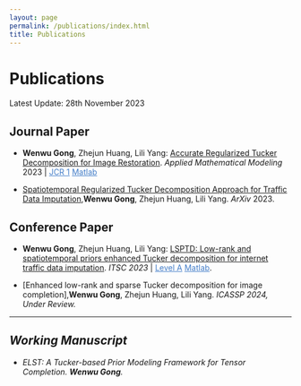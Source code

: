 ```yaml
---
layout: page
permalink: /publications/index.html
title: Publications
---
```


# Publications

Latest Update: 28th November 2023&nbsp; 

## Journal Paper

- **Wenwu Gong**, Zhejun Huang, Lili Yang: [Accurate Regularized Tucker Decomposition for Image Restoration](https://GongWenwuu.github.io/mypaper/ARTD.pdf).
		<em>Applied Mathematical Modeling</em> 2023 | <a style="color: #447ec9" href="https://www.sciencedirect.com/journal/applied-mathematical-modelling">JCR 1</a>
		<a style="color: #447ec9" href="https://github.com/GongWenwuu/ARTD">Matlab</a>

- [Spatiotemporal Regularized Tucker Decomposition Approach for Traffic Data Imputation](https://GongWenwuu.github.io/mypaper/STRTD_ITS.pdf),**Wenwu Gong**, Zhejun Huang, Lili Yang. <em>ArXiv</em> 2023. 

## Conference Paper

- **Wenwu Gong**, Zhejun Huang, Lili Yang: [LSPTD: Low-rank and spatiotemporal priors enhanced Tucker decomposition for internet traffic data imputation](https://GongWenwuu.github.io/mypaper/LSPTD.pdf).
  		 <em>ITSC 2023</em> | <a style="color: #447ec9" href="https://ieee-itss.org/event/itsc2023/">Level A</a> 
  		 <a style="color: #447ec9" href="https://github.com/GongWenwuu/LSPTD">Matlab</a>.

- [Enhanced low-rank and sparse Tucker decomposition for image completion],**Wenwu Gong**, Zhejun Huang, Lili Yang. <em>ICASSP 2024<em>, Under Review.

---

## Working Manuscript

- ELST: A Tucker-based Prior Modeling Framework for Tensor Completion. **Wenwu Gong**.

<br>
